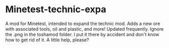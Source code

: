 # Minetest-technic-expa
A mod for Minetest, intended to expand the technic mod. Adds a new ore with associated tools, oil and plastic, and more!
Updated frequently.
Ignore the .png in the toshamod folder. I put it there by accident and don't know how to get rid of it. A little help, please?
